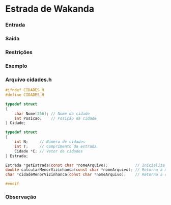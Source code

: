 # Estrada de Wakanda

### Entrada

### Saída

### Restrições

### Exemplo

### Arquivo cidades.h
```c
#ifndef CIDADES_H
#define CIDADES_H

typedef struct
{
    char Nome[256]; // Nome da cidade
    int Posicao;    // Posição da cidade
} Cidade;

typedef struct
{
    int N;     // Número de cidades
    int T;     // Comprimento da estrada
    Cidade *C; // Vetor de cidades
} Estrada;

Estrada *getEstrada(const char *nomeArquivo);            // Inicializa cidades no TAD indicado acima
double calcularMenorVizinhanca(const char *nomeArquivo); // Retorna a menor vizinhanca
char *cidadeMenorVizinhanca(const char *nomeArquivo);    // Retorna a cidade que tem menor vizinhanca

#endif
```
### Observação